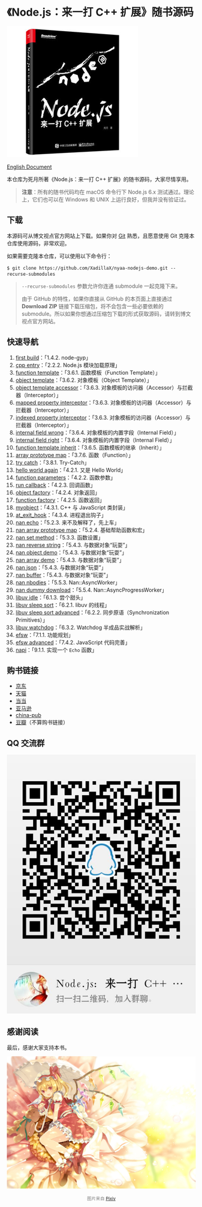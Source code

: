 # 《Node.js：来一打 C++ 扩展》随书源码

![封面](cover.jpg)

[English Document](README_en.md)

本仓库为死月所著《Node.js：来一打 C++ 扩展》的随书源码，大家尽情享用。

> **注意**：所有的随书代码均在 macOS 命令行下 Node.js 6.x 测试通过。理论上，它们也可以在 Windows 和 UNIX 上运行良好，但我并没有验证过。

## 下载

本源码可从博文视点官方网站上下载。如果你对 [Git](https://git-scm.com/) 熟悉，且愿意使用 Git 克隆本仓库使用源码，非常欢迎。

如果需要克隆本仓库，可以使用以下命令行：

```shell
$ git clone https://github.com/XadillaX/nyaa-nodejs-demo.git --recurse-submodules
```

> `--recurse-submodules` 参数允许你连通 submodule 一起克隆下来。
>
> 由于 GitHub 的特性，如果你直接从 GitHub 的本页面上直接通过 **Download ZIP** 链接下载压缩包，将不会包含一些必要依赖的 submodule。所以如果你想通过压缩包下载的形式获取源码，请转到博文视点官方网站。

## 快速导航

1. [first build](https://github.com/XadillaX/nyaa-nodejs-demo/tree/master/1.%20first%20build)：「1.4.2. node-gyp」
2. [cpp entry](https://github.com/XadillaX/nyaa-nodejs-demo/tree/master/2.%20cpp%20entry)：「2.2.2. Node.js 模块加载原理」
3. [function template](https://github.com/XadillaX/nyaa-nodejs-demo/tree/master/3.%20function%20template)：「3.6.1. 函数模板（Function Template）」
4. [object template](https://github.com/XadillaX/nyaa-nodejs-demo/tree/master/4.%20object%20template)：「3.6.2. 对象模板（Object Template）」
5. [object template accessor](https://github.com/XadillaX/nyaa-nodejs-demo/tree/master/5.%20object%20template%20accessor)：「3.6.3. 对象模板的访问器（Accessor）与拦截器（Interceptor）」
6. [mapped property interceptor](https://github.com/XadillaX/nyaa-nodejs-demo/tree/master/6.%20mapped%20property%20interceptor)：「3.6.3. 对象模板的访问器（Accessor）与拦截器（Interceptor）」
7. [indexed property interceptor](https://github.com/XadillaX/nyaa-nodejs-demo/tree/master/7.%20indexed%20property%20interceptor)：「3.6.3. 对象模板的访问器（Accessor）与拦截器（Interceptor）」
8. [internal field wrong](https://github.com/XadillaX/nyaa-nodejs-demo/tree/master/8.%20internal%20field%20wrong)：「3.6.4. 对象模板的内置字段（Internal Field）」
9. [internal field right](https://github.com/XadillaX/nyaa-nodejs-demo/tree/master/9.%20internal%20field%20right)：「3.6.4. 对象模板的内置字段（Internal Field）」
10. [function template inherit](https://github.com/XadillaX/nyaa-nodejs-demo/tree/master/10.%20function%20template%20inherit)：「3.6.5. 函数模板的继承（Inherit）」
11. [array prototype map](https://github.com/XadillaX/nyaa-nodejs-demo/tree/master/11.%20array%20prototype%20map)：「3.7.6. 函数（Function）」
12. [try catch](https://github.com/XadillaX/nyaa-nodejs-demo/tree/master/12.%20try%20catch)：「3.8.1. Try-Catch」
13. [hello world again](https://github.com/XadillaX/nyaa-nodejs-demo/tree/master/13.%20hello%20world%20again)：「4.2.1. 又是 Hello World」
14. [function parameters](https://github.com/XadillaX/nyaa-nodejs-demo/tree/master/14.%20function%20parameters)：「4.2.2. 函数参数」
15. [run callback](https://github.com/XadillaX/nyaa-nodejs-demo/tree/master/15.%20run%20callback)：「4.2.3. 回调函数」
16. [object factory](https://github.com/XadillaX/nyaa-nodejs-demo/tree/master/16.%20object%20factory)：「4.2.4. 对象返回」
17. [function factory](https://github.com/XadillaX/nyaa-nodejs-demo/tree/master/17.%20function%20factory)：「4.2.5. 函数返回」
18. [myobject](https://github.com/XadillaX/nyaa-nodejs-demo/tree/master/18.%20myobject)：「4.3.1. C++ 与 JavaScript 类封装」
19. [at_exit_hook](https://github.com/XadillaX/nyaa-nodejs-demo/tree/master/19.%20at_exit_hook)：「4.3.4. 进程退出钩子」
20. [nan echo](https://github.com/XadillaX/nyaa-nodejs-demo/tree/master/20.%20nan%20echo)：「5.2.3. 来不及解释了，先上车」
21. [nan array prototype map](https://github.com/XadillaX/nyaa-nodejs-demo/tree/master/21.%20nan%20array%20prototype%20map)：「5.2.4. 基础帮助函数和宏」
22. [nan set method](https://github.com/XadillaX/nyaa-nodejs-demo/tree/master/22.%20nan%20set%20method)：「5.3.3. 函数设置」
23. [nan reverse string](https://github.com/XadillaX/nyaa-nodejs-demo/tree/master/23.%20nan%20reverse%20string)：「5.4.3. 与数据对象“玩耍”」
24. [nan object demo](https://github.com/XadillaX/nyaa-nodejs-demo/tree/master/24.%20nan%20object%20demo)：「5.4.3. 与数据对象“玩耍”」
25. [nan array demo](https://github.com/XadillaX/nyaa-nodejs-demo/tree/master/25.%20nan%20array%20demo)：「5.4.3. 与数据对象“玩耍”」
26. [nan json](https://github.com/XadillaX/nyaa-nodejs-demo/tree/master/26.%20nan%20json)：「5.4.3. 与数据对象“玩耍”」
27. [nan buffer](https://github.com/XadillaX/nyaa-nodejs-demo/tree/master/27.%20nan%20buffer)：「5.4.3. 与数据对象“玩耍”」
28. [nan nbodies](https://github.com/XadillaX/nyaa-nodejs-demo/tree/master/28.%20nan%20nbodies)：「5.5.3. Nan::AsyncWorker」
29. [nan dummy download](https://github.com/XadillaX/nyaa-nodejs-demo/tree/master/29.%20nan%20dummy%20download)：「5.5.4. Nan::AsyncProgressWorker」
30. [libuv idle](https://github.com/XadillaX/nyaa-nodejs-demo/tree/master/30.%20libuv%20idle)：「6.1.3. 尝个甜头」
31. [libuv sleep sort](https://github.com/XadillaX/nyaa-nodejs-demo/tree/master/31.%20libuv%20sleep%20sort)：「6.2.1. libuv 的线程」
32. [libuv sleep sort advanced](https://github.com/XadillaX/nyaa-nodejs-demo/tree/master/32.%20libuv%20sleep%20sort%20advanced)：「6.2.2. 同步原语（Synchronization Primitives）」
33. [libuv watchdog](https://github.com/XadillaX/nyaa-nodejs-demo/tree/master/33.%20libuv%20watchdog)：「6.3.2. Watchdog 半成品实战解析」
34. [efsw](https://github.com/XadillaX/nyaa-nodejs-demo/tree/master/34.%20efsw)：「7.1.1. 功能规划」
35. [efsw advanced](https://github.com/XadillaX/node-efsw/tree/85cc5b816c3e04b4df92f63592f5e9ce99808418)：「7.4.2. JavaScript 代码完善」
36. [napi](https://github.com/XadillaX/nyaa-nodejs-demo/tree/master/36.%20napi)：「9.1.1. 实现一个 `Echo` 函数」

## 购书链接

+ [京东](https://item.jd.com/12380404.html)
+ [天猫](https://detail.tmall.com/item.htm?id=571628730908&cat_id=2)
+ [当当](http://product.dangdang.com/25291814.html)
+ [亚马逊](https://www.amazon.cn/dp/B07DL8GHQC/ie=UTF8&qid=1528969734)
+ [china-pub](http://product.china-pub.com/8039217)
+ [豆瓣](https://book.douban.com/subject/30247892/)（不算购书链接）

## QQ 交流群

![QQ 群](./qq_group.jpg)

## 感谢阅读

最后，感谢大家支持本书。

![フランドール・スカーレット](flandre.jpg)

<center><font color="gray"><small>图片来自 <a target="_blank" href="https://www.pixiv.net/member_illust.php?mode=medium&illust_id=35873732">Pixiv</a></small></font></center>
